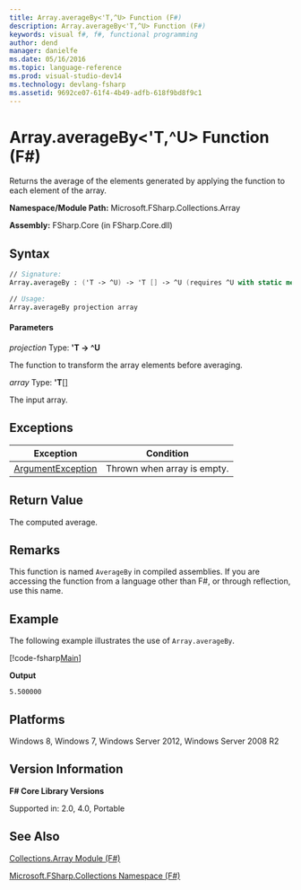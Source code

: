```yaml
---
title: Array.averageBy<'T,^U> Function (F#)
description: Array.averageBy<'T,^U> Function (F#)
keywords: visual f#, f#, functional programming
author: dend
manager: danielfe
ms.date: 05/16/2016
ms.topic: language-reference
ms.prod: visual-studio-dev14
ms.technology: devlang-fsharp
ms.assetid: 9692ce07-61f4-4b49-adfb-618f9bd8f9c1 
---
```


# Array.averageBy<'T,^U> Function (F#)

Returns the average of the elements generated by applying the function to each element of the array.

**Namespace/Module Path:** Microsoft.FSharp.Collections.Array

**Assembly:** FSharp.Core (in FSharp.Core.dll)


## Syntax

```fsharp
// Signature:
Array.averageBy : ('T -> ^U) -> 'T [] -> ^U (requires ^U with static member (+) and ^U with static member DivideByInt and ^U with static member Zero)

// Usage:
Array.averageBy projection array
```

#### Parameters
*projection*
Type: **'T -&gt; ^U**


The function to transform the array elements before averaging.

*array*
Type: **'T**[[]](https://msdn.microsoft.com/library/def20292-9aae-4596-9275-b94e594f8493)

The input array.

## Exceptions

|Exception|Condition|
|---------|---------|
|[ArgumentException](https://msdn.microsoft.com/library/system.argumentexception.aspx)|Thrown when array is empty.|

## Return Value
The computed average.

## Remarks
This function is named `AverageBy` in compiled assemblies. If you are accessing the function from a language other than F#, or through reflection, use this name.

## Example

The following example illustrates the use of `Array.averageBy`.

[!code-fsharp[Main](snippets/fsarrays/snippet29.fs)]

**Output**

```
5.500000
```

## Platforms
Windows 8, Windows 7, Windows Server 2012, Windows Server 2008 R2

## Version Information
**F# Core Library Versions**

Supported in: 2.0, 4.0, Portable

## See Also
[Collections.Array Module &#40;F&#35;&#41;](Collections.Array-Module-%5BFSharp%5D.md)

[Microsoft.FSharp.Collections Namespace &#40;F&#35;&#41;](Microsoft.FSharp.Collections-Namespace-%5BFSharp%5D.md)
